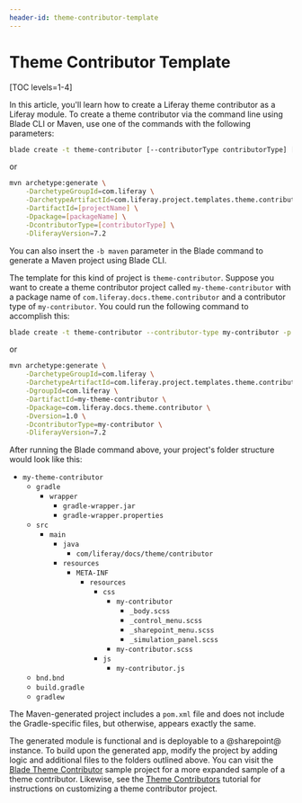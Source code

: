 ```yaml
---
header-id: theme-contributor-template
---
```


# Theme Contributor Template

[TOC levels=1-4]

In this article, you'll learn how to create a Liferay theme contributor as a
Liferay module. To create a theme contributor via the command line using Blade
CLI or Maven, use one of the commands with the following parameters:

```bash
blade create -t theme-contributor [--contributorType contributorType] [-p packageName] projectName
```

or

```bash
mvn archetype:generate \
    -DarchetypeGroupId=com.liferay \
    -DarchetypeArtifactId=com.liferay.project.templates.theme.contributor \
    -DartifactId=[projectName] \
    -Dpackage=[packageName] \
    -DcontributorType=[contributorType] \
    -DliferayVersion=7.2
```

You can also insert the `-b maven` parameter in the Blade command to generate a
Maven project using Blade CLI.

The template for this kind of project is `theme-contributor`. Suppose you want
to create a theme contributor project called `my-theme-contributor` with a
package name of `com.liferay.docs.theme.contributor` and a contributor type of
`my-contributor`. You could run the following command to accomplish this:

```bash
blade create -t theme-contributor --contributor-type my-contributor -p com.liferay.docs.theme.contributor my-theme-contributor
```

or

```bash
mvn archetype:generate \
    -DarchetypeGroupId=com.liferay \
    -DarchetypeArtifactId=com.liferay.project.templates.theme.contributor \
    -DgroupId=com.liferay \
    -DartifactId=my-theme-contributor \
    -Dpackage=com.liferay.docs.theme.contributor \
    -Dversion=1.0 \
    -DcontributorType=my-contributor \
    -DliferayVersion=7.2
```

After running the Blade command above, your project's folder structure would
look like this: 

- `my-theme-contributor`
    - `gradle`
        - `wrapper`
            - `gradle-wrapper.jar`
            - `gradle-wrapper.properties`
    - `src`
        - `main`
            - `java`
                - `com/liferay/docs/theme/contributor`
            - `resources`
                - `META-INF`
                    - `resources`
                    	- `css`
                    		- `my-contributor`
                    			- `_body.scss`
                    			- `_control_menu.scss`
                    			- `_sharepoint_menu.scss`
                    			- `_simulation_panel.scss`
                    		- `my-contributor.scss`
                    	- `js`
                    		- `my-contributor.js`
    - `bnd.bnd`
    - `build.gradle`
    - `gradlew`

The Maven-generated project includes a `pom.xml` file and does not include the
Gradle-specific files, but otherwise, appears exactly the same.

The generated module is functional and is deployable to a @sharepoint@ instance. To
build upon the generated app, modify the project by adding logic and additional
files to the folders outlined above. You can visit the
[Blade Theme Contributor](/docs/7-2/reference/-/knowledge_base/r/theme-contributor)
sample project for a more expanded sample of a theme contributor. Likewise, see
the
[Theme Contributors](/docs/7-2/frameworks/-/knowledge_base/f/packaging-independent-ui-resources-for-your-site)
tutorial for instructions on customizing a theme contributor project.
